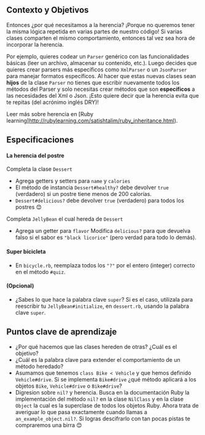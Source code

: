 ## Contexto y Objetivos

Entonces ¿por qué necesitamos a la herencia? ¡Porque no queremos tener la misma lógica repetida en varias partes de nuestro código! Si varias clases comparten el mismo comportamiento, entonces tal vez sea hora de incorporar la herencia.

Por ejemplo, quieres codear un `Parser` genérico con las funcionalidades básicas (leer un archivo, almacenar su contenido, etc.). Luego decides que quieres crear parsers más específicos como `XmlParser` o un `JsonParser` para manejar formatos específicos. Al hacer que estas nuevas clases sean **hijos** de la clase `Parser` no tienes que escribir nuevamente todos los métodos del Parser y solo necesitas crear métodos que son **específicos** a las necesidades del Xml o Json. ¡Esto quiere decir que la herencia evita que te repitas (del acrónimo inglés DRY)!

Leer más sobre herencia en [Ruby learning]http://rubylearning.com/satishtalim/ruby_inheritance.html).

## Especificaciones

#### La herencia del postre

Completa la clase `Dessert`

- Agrega getters y setters para `name` y `calories`
- El método de instancia `Dessert#healthy?` debe devolver `true` (verdadero) si un postre tiene menos de 200 calorías.
- `Dessert#delicious?` debe devolver `true` (verdadero) para todos los postres 😊

Completa `JellyBean` el cual hereda de `Dessert`

- Agrega un getter para `flavor`
Modifica `delicious?` para que devuelva falso si el sabor es `"black licorice"` (pero verdad para todo lo demás).

#### Super bicicleta

- En `bicycle.rb`, reemplaza todos los `"?"` por el entero (integer) correcto en el método `#quiz`.

#### (Opcional)

- ¿Sabes lo que hace la palabra clave `super`? Si es el caso, utilizala para reescribir tu `JellyBean#initialize`, en `dessert.rb`, usando la palabra clave `super`.

## Puntos clave de aprendizaje

- ¿Por qué hacemos que las clases hereden de otras? ¿Cuál es el objetivo?
- ¿Cuál es la palabra clave para extender el comportamiento de un método heredado?
- Asumamos que tenemos `class Bike < Vehicle` y que hemos definido `Vehicle#drive`. Si se implementa `Bike#drive` ¿qué método aplicará a los objetos `Bike`, `Vehicle#drive` o `Bike#drive`?
- Digresion sobre `nil?` y herencia. Busca en la documentación Ruby la implementación del método `nil?` en la clase `NilClass` y en la clase `Object` la cual es la superclase de todos los objetos Ruby. Ahora trata de averiguar lo que pasa exactamente cuando llamas a `an_example_object.nil?`. Si logras descifrarlo con tan pocas pistas te compraremos una birra 😊
